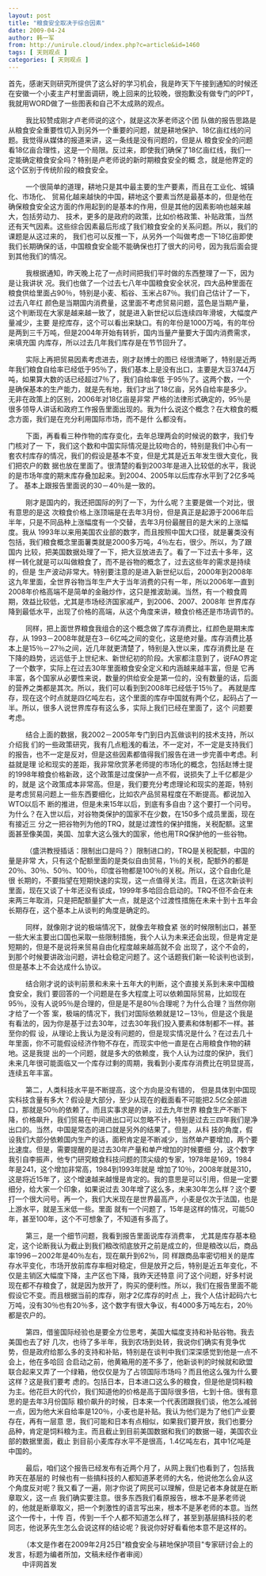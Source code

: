 ```yaml
---
layout: post
title: "粮食安全取决于综合因素"
date: 2009-04-24
author: 韩一军
from: http://unirule.cloud/index.php?c=article&id=1460
tags: [ 天则观点 ]
categories: [ 天则观点 ]
---
```


<div class="article">
 <div class="body-text">
  <p>
   首先，感谢天则研究所提供了这么好的学习机会，我是昨天下午接到通知的时候还在安徽一个小麦主产村里面调研，晚上回来的比较晚，很抱歉没有做专门的PPT，我就用WORD做了一些图表和自己不太成熟的观点。
  </p>
  <div style="text-indent:26.25pt;">
  </div>
  <p style="text-indent:26.25pt;">
   我比较赞成刚才卢老师说的这个，就是这次茅老师这个团 队做的报告思路是从粮食安全重要性切入到另外一个重要的问题，就是耕地保护、18亿亩红线的问题。我觉得从媒体的报道来讲，这一条线是没有问题的，但是从 粮食安全的问题看18亿亩合理性，这是一个局限。反过来，即使我们确保了18亿亩红线，我们一定能确定粮食安全吗？特别是卢老师说的新时期粮食安全的概 念，就是他界定的这个区别于传统阶段的粮食安全。
  </p>
  <div style="text-indent:26.25pt;">
  </div>
  <p style="text-indent:26.25pt;">
   一个很简单的道理，耕地只是其中最主要的生产要素，而且在工业化、城镇化、市场化、 贸易化越来越快的中国，耕地这个要素当然是最基本的，但是他在确保粮食安全这方面的作用起到的是基本的作用，但是其他的因素影响也越来越大，包括劳动力、 技术，更多的是政府的政策，比如价格政策、补贴政策，当然还有天气因素。这些综合因素最后形成了我们粮食安全的关系问题。所以，我们的课题是从这过来的， 我们也可以反推一下，从另外一个叫做考虑一下18亿亩即使我们长期确保的话，中国粮食安全能不能确保也打了很大的问号，因为我后面会提到其他我们的情况。
  </p>
  <div style="text-indent:26.25pt;">
  </div>
  <p style="text-indent:26.25pt;">
   我根据通知，昨天晚上花了一点时间把我们平时做的东西整理了一下，因为是让我讲状 况。我们也做了一个过去七八年中国粮食安全状况，四大品种里面在粮食供给里面占90％，特别是小麦、稻谷、玉米占87％。我们自己估计了一下，过去八年红 颜色是当期国内消费量，这里面不考虑贸易问题，蓝色是当期产量，这个判断现在大家是越来越一致了，就是进入新世纪以后连续四年滑坡，大幅度产量减少，主要 是挖库存，这个可以看出来缺口。有的年份是1000万吨，有的年份是两到三千万吨，但是2004年开始有转折，国内当量产量要大于国内消费需求，来填充国 内库存，所以过去几年我们库存是在节节回升了。
  </p>
  <div style="text-indent:26.25pt;">
  </div>
  <p style="text-indent:26.25pt;">
   实际上再把贸易因素考虑进去，刚才赵博士的图已 经很清晰了，特别是近两年我们粮食自给率已经低于95％了，我们基本上是没有出口，主要是大豆3744万吨，如果算大数的话已经超过7％了，我们自给率低 于95％了。这两个数，一个是确保基本的生产能力，就是先有地，我们才出了18亿亩，另外自给率是多少。无非在政策上的区别，2006年对18亿亩是非常 严格的法律形式确定的，95％是很多领导人讲话和政府工作报告里面出现的。我为什么说这个概念？在大粮食的概念方面，我们是在充分利用国际市场，而不是什 么都没有。
  </p>
  <div style="text-indent:26.25pt;">
  </div>
  <p style="text-indent:26.25pt;">
   下面，再看看三种作物的库存变化，去年总理两会的时候说的数字，我们专门核对了一 下，我们这个数和中国实际情况是比较吻合的，特别是我们中心有一套农村库存的情况，我们的假设是基本不变，但是尤其是近五年发生很大变化，我们把农户的数 据也放在里面了。很清楚的看到2003年是进入比较低的水平，我说的是市场年度的期末库存叠加起来。到2004、2005年以后库存水平到了2亿多吨了。 基本上跟报告里面说的30－40％是一致的。
  </p>
  <div style="text-indent:26.25pt;">
  </div>
  <p style="text-indent:26.25pt;">
   刚才是国内的，我还把国际的列了一下，为什么呢？主要是做一个对比，很有意思的是这 次粮食价格上涨顶端是在去年3月份，但是真正是起源于2006年后半年，只是不同品种上涨幅度有一个交替，去年3月份最醒目的是大米的上涨幅度。我从 1993年以来用美国农业部的数字，而且按照中国大口径，就是薯类没有包括，我们粮食概念里面薯类就是2000多万吨，4％左右，很少。所以，为了跟国内 比较，把美国数据处理了一下，把大豆放进去了。看了一下过去十多年，这样一转化就是可以叫做粮食了，而不是谷物的概念了，过去这些年的需求是持续的，但是 生产波动非常大。特别要注意的是进入新世纪以后，2000年到2008年这九年里面，全世界谷物当年生产大于当年消费的只有一年，所以2006年一直到 2008年价格高端不是简单的金融炒作，这只是推波助澜。当然，有一个粮食周期，效益比较低，尤其是市场经济国家减产，到2006、2007、2008年 世界库存降到最低水平，出现了价格的高端，从这个角度来讲，粮食价格还是市场调节的。
  </p>
  <div style="text-indent:26.25pt;">
  </div>
  <p style="text-indent:26.25pt;">
   同样，把上面世界粮食我组合的这个概念做了库存消费比，红颜色是期末库存，从 1993－2008年就是在3－6亿吨之间的变化，这是绝对量。库存消费比基本上是15％－27％之间，近几年就更清楚了，特别是入世以来，库存消费比是 在下降的趋势，远远低于上世纪末、新世纪初的阶段。大家都注意到了，说FAO界定了一个数字，实际上在过去30年里面粮食安全定义和内涵越来越丰富，但是 它再丰富，各个国家从必要性来说，数量的供给安全是第一位的，没有数量的话，后面的营养之类都是其次。所以，我们可以看到到2008年已经低于15％了。 再就是库存，现在这个时点就是四亿吨左右，这个里面的库存中国就有两个亿，起码占了一半。所以，很多人说世界库存有这么多，实际上我们已经在里面了，这个 问题要考虑。
  </p>
  <div style="text-indent:26.25pt;">
  </div>
  <p style="text-indent:26.25pt;">
   结合上面的数据，我2002－2005年专门到日内瓦做谈判的技术支持，所以介绍我 们的一些政策研究，我有几点粗浅的看法，不一定对，不一定是支持我们的报告，也不一定是反对，但是这些因素都值得我们报告在进一步完善中考虑。利益就是理 论和现实的差距，我非常欣赏茅老师提的市场化的概念，包括赵博士提的1998年粮食价格新政，这个政策是过度保护一点不假，说损失了上千亿都是少的，就是 这个政策成本非常高。但是，我们要充分考虑理论和现实的差距，特别是考虑贸易问题上一些东西要细化，比如农产品贸易程度在不断提高。都说加入WTO以后不 断的推进，但是未来15年以后，到底有多自由？这个要打一个问号。为什么？在入世以后，对谷物类保护的国家不在少数，在150多个成员里面，现在有接近三 分之一把谷物列为他的TRQ，就是过渡性的保护措施，关税配额。这里面甚至像美国，美国、加拿大这么强大的国家，他也用TRQ保护他的一些谷物。
  </p>
  <div style="text-indent:26.25pt;">
  </div>
  <p style="text-indent:26.25pt;">
   （盛洪教授插话：限制出口是吗？）限制进口的，TRQ是关税配额，中国的量是非常 大，只有这个配额里面的是类似自由贸易，1％的关税，配额外的都是20％、30％、50％、100％，印度谷物都是100％的关税。所以，这个自由化是很 长期的，不要指望在短期快速的实现，这一点值得关注。而且，在这次新谈判里面，现在又谈了十年还没有谈成，1999年多哈回合启动的。TRQ不但不会在未 来两三年取消，只是把配额量扩大一点，就是这个过渡性措施在未来十到十五年会长期存在，这个基本上从谈判的角度是确定的。
  </p>
  <div style="text-indent:26.25pt;">
  </div>
  <p style="text-indent:26.25pt;">
   同样，就像刚才说的极端情况下，就像去年粮食紧 张的时候限制出口，甚至一些大米主要出口国也采取一些限制措施，我个人认为未来还会出现，但是肯定是短期的，但是不是说将来贸易自由化程度越来越高就不会 出现了，这个不会的，到那个时候要讲政治问题，讲社会稳定问题了。这个话题我们新一轮谈判也谈到，但是基本上不会达成什么协议。
  </p>
  <div style="text-indent:26.25pt;">
  </div>
  <p style="text-indent:26.25pt;">
   结合刚才说的谈判前景和未来十五年大的判断，这个直接关系到未来中国粮食安全，我们 要回答的一个问题是在多大程度上可以依赖国际贸易，比如现在95％，没有人说95％是合理的，但是是不是80％合理呢？为什么合理？当然你刚才给了一个答 案，极端的情况下，我们对国际依赖就是12－13％，但是这个我是有看法的，因为你是基于过去30年，过去30年我们投入要素和体制都不一样。甚至你的假 设，从理论上我认为是没有问题的，但是现实情况是什么？在过去几十年里面，你不可能假设经济作物不存在，而现实中他一直是在占用粮食作物的耕地。这是我提 出的一个问题，就是多大的依赖度，我个人认为过度的保护，我们未来几年很可能面临又一个库存过剩的周期，我看到小麦库存消费比在明显提高，连续五年丰富。
  </p>
  <div style="text-indent:26.25pt;">
  </div>
  <p style="text-indent:26.25pt;">
   第二，人类科技水平是不断提高，这个方向是没有错的， 但是具体到中国现实科技含量有多大？假设是大部分，至少从现在的截面看不可能把2.5亿全部进口，那就是50％的依赖了。而且实事求是的讲，过去九年世界 粮食生产不断下降，价格飙升，我们贸易在中间进出口可以忽略不计，特别是过去三四年我们是净出口的。当然，中国是常态的进口就是另外的结果了。但是，从科 技的角度，假设我们大部分依赖国内生产的话，面积肯定是不断减少，当然单产要增加，两个要比速度。但是，需要提醒的是过去30年产量和单产增加的时候要细 分，这个数字我引自李振声，他专门研究粮食科技问题的顶尖级的专家，1978年是169，1984年是241，这个增加非常高，1984到1993年就是 增加了10％，2008年就是310，这是将近15年了，这个增速越来越慢是肯定的。我的意思是可以引用，但是一定要细分，给大家一个印象，如果说过去 30年增了这么多，未来30年怎么样？这个要打一个很大问号。再一个，我们大米现在是世界最高产，小麦是仅次于法国，也是上游水平，就是玉米低一些。里面 就有一个问题了，15年是这样的情况，可能50年，甚至100年，这个不可想象了，不知道有多高了。
  </p>
  <div style="text-indent:26.25pt;">
  </div>
  <p style="text-indent:26.25pt;">
   第三，是一个细节问题，我看到报告里面说库存消费率， 尤其是库存基本稳定，这个论断我认为截止到我们粮改彻底放开之前是成立的，但是粮改以后，商品率1996－2002年是40％左右，现在飙升到62％，同 样跟商品率密切相关的是库存水平变化，市场开放前库存率相对稳定，但是放开之后，特别是近五年变化，不仅是主销区大幅度下降，主产区也下降，我昨天还特意 问了这个问题，好多村说现在都不存粮食了，就是因为放开了，购买的便利性。所以，我们在报告里面不能假设它不变。而且根据当前的库存，刚才2亿库存的时点 上，我个人估计起码六七万吨，没有30％也有20％多，这个数字有很大争议，有4000多万吨左右，20％都是农户的。
  </p>
  <div style="text-indent:26.25pt;">
  </div>
  <p style="text-indent:26.25pt;">
   第四，借鉴国际经验也是要全方位思考，美国大幅度支持和补贴谷物。我去美国也去了好 几次，也待了多半年，我到农场到处转，我说你们确实有竞争优势，但是政府给那么多的支持和补贴，特别是在谈判中我们深深感觉到他是一点不会上，他在多哈回 合启动之前，他黄箱用的差不多了，他新谈判的时候就和欧盟联合起来又弄了一个绿箱，他仅仅是为了占领国际市场吗？而且他这么强为什么要这样？这是我们要考 虑的。包括日本，日本进口这么多的粮食，但是他是饲料粮为主。他花巨大的代价，我们知道他的价格是高于国际很多倍，七到十倍。很有意思的是去年3月份国际 粮价飙升的时候，日本来一个代表团跟我们谈，他怎么减弱一点，因为他大米自给率是120％，小麦也是补贴。我认为他们是为了他们产业要存在，再有一层意 思，我们可能和日本有点相似，如果我们要开放，我们也要分品种，肯定是饲料粮为主。而且截止到目前美国数据和我们的数据一碰，美国农业部的数据里面，截止 到目前小麦库存水平不是很高，1.4亿吨左右，其中1亿吨是中国的。
  </p>
  <div style="text-indent:26.25pt;">
  </div>
  <p style="text-indent:26.25pt;">
   最后，咱们这个报告已经发布有近两个月了，从网上我们也看到了，包括我昨天在基层的 时候也有一些搞科技的人都知道茅老师的大名，他说他怎么会从这个角度反对呢？我又看了一遍，刚才你说了网民可以理解，但是记者本身就是在断章取义，这一点 我们确实要注意。很多东西我们看原报告，根本不是茅老师说的，他就是断章取义，把一个刺激性的语言写出来，根本不是茅老师的本意。当然这个一传十，十传 百，传到一千个人都不知道怎么样了，甚至到基层搞科技的老同志，他说茅先生怎么会说这样的结论呢？我说你好好看看他本意不是这样的。
  </p>
  <div style="text-indent:26.25pt;">
  </div>
  <div style="text-indent:26.25pt;">
  </div>
  <div style="text-indent:26.25pt;">
  </div>
  <div style="text-indent:21pt;">
  </div>
  <div style="text-indent:21pt;">
  </div>
  <div style="text-indent:21.75pt;">
   （本文是作者在2009年2月25日"粮食安全与耕地保护项目"专家研讨会上的发言，标题为编者所加，文稿未经作者审阅）
  </div>
  <div style="text-indent:21pt;">
  </div>
  <div style="text-indent:21pt;">
  </div>
  <div style="text-indent:21pt;">
   中评网首发
  </div>
  <div style="text-indent:26.25pt;">
  </div>
 </div>
</div>

